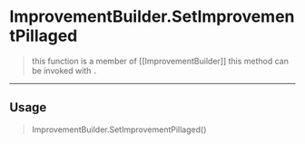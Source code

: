 # ImprovementBuilder.SetImprovementPillaged
> this function is a member of [[ImprovementBuilder]]
> this method can be invoked with `.`
-----
## Usage
> ImprovementBuilder.SetImprovementPillaged()
